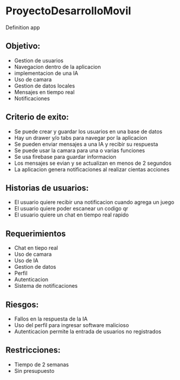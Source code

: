 # ProyectoDesarrolloMovil

Definition app

## Objetivo:
  * Gestion de usuarios
  * Navegacion dentro de la aplicacion
  * implementacion de una IA
  * Uso de camara
  * Gestion de datos locales
  * Mensajes en tiempo real
  * Notificaciones
## Criterio de exito:
  * Se puede crear y guardar los usuarios en una base de datos
  * Hay un drawer y/o tabs para navegar por la aplicacion
  * Se pueden enviar mensajes a una IA y recibir su respuesta
  * Se puede usar la camara para una o varias funciones
  * Se usa firebase para guardar informacion
  * Los mensajes se evian y se actualizan en menos de 2 segundos
  * La aplicacion genera notificaciones al realizar cientas acciones

## Historias de usuarios:
  * El usuario quiere recibir una notificacion cuando agrega un juego
  * El usuario quiere poder escanear un codigo qr
  * El usuario quiere un chat en tiempo real rapido

## Requerimientos
  * Chat en tiepo real
  * Uso de camara
  * Uso de IA
  * Gestion de datos
  * Perfil
  * Autenticacion
  * Sistema de notificaciones

## Riesgos:
  * Fallos en la respuesta de la IA
  * Uso del perfil para ingresar software malicioso
  * Autenticacion permite la entrada de usuarios no registrados

## Restricciones:
  * Tiempo de 2 semanas
  * Sin presupuesto
  
